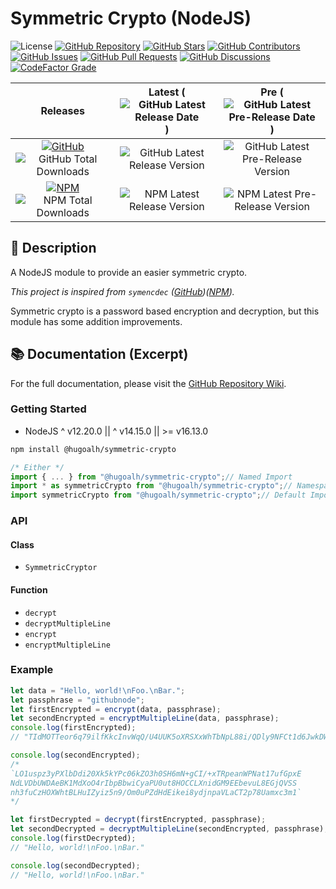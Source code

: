 # Symmetric Crypto (NodeJS)

![License](https://img.shields.io/static/v1?label=License&message=MIT&style=flat-square "License")
[![GitHub Repository](https://img.shields.io/badge/Repository-181717?logo=github&logoColor=ffffff&style=flat-square "GitHub Repository")](https://github.com/hugoalh-studio/symmetric-crypto-nodejs)
[![GitHub Stars](https://img.shields.io/github/stars/hugoalh-studio/symmetric-crypto-nodejs?label=Stars&logo=github&logoColor=ffffff&style=flat-square "GitHub Stars")](https://github.com/hugoalh-studio/symmetric-crypto-nodejs/stargazers)
[![GitHub Contributors](https://img.shields.io/github/contributors/hugoalh-studio/symmetric-crypto-nodejs?label=Contributors&logo=github&logoColor=ffffff&style=flat-square "GitHub Contributors")](https://github.com/hugoalh-studio/symmetric-crypto-nodejs/graphs/contributors)
[![GitHub Issues](https://img.shields.io/github/issues-raw/hugoalh-studio/symmetric-crypto-nodejs?label=Issues&logo=github&logoColor=ffffff&style=flat-square "GitHub Issues")](https://github.com/hugoalh-studio/symmetric-crypto-nodejs/issues)
[![GitHub Pull Requests](https://img.shields.io/github/issues-pr-raw/hugoalh-studio/symmetric-crypto-nodejs?label=Pull%20Requests&logo=github&logoColor=ffffff&style=flat-square "GitHub Pull Requests")](https://github.com/hugoalh-studio/symmetric-crypto-nodejs/pulls)
[![GitHub Discussions](https://img.shields.io/github/discussions/hugoalh-studio/symmetric-crypto-nodejs?label=Discussions&logo=github&logoColor=ffffff&style=flat-square "GitHub Discussions")](https://github.com/hugoalh-studio/symmetric-crypto-nodejs/discussions)
[![CodeFactor Grade](https://img.shields.io/codefactor/grade/github/hugoalh-studio/symmetric-crypto-nodejs?label=Grade&logo=codefactor&logoColor=ffffff&style=flat-square "CodeFactor Grade")](https://www.codefactor.io/repository/github/hugoalh-studio/symmetric-crypto-nodejs)

| **Releases** | **Latest** (![GitHub Latest Release Date](https://img.shields.io/github/release-date/hugoalh-studio/symmetric-crypto-nodejs?label=&style=flat-square "GitHub Latest Release Date")) | **Pre** (![GitHub Latest Pre-Release Date](https://img.shields.io/github/release-date-pre/hugoalh-studio/symmetric-crypto-nodejs?label=&style=flat-square "GitHub Latest Pre-Release Date")) |
|:-:|:-:|:-:|
| [![GitHub](https://img.shields.io/badge/GitHub-181717?logo=github&logoColor=ffffff&style=flat-square "GitHub")](https://github.com/hugoalh-studio/symmetric-crypto-nodejs/releases) ![GitHub Total Downloads](https://img.shields.io/github/downloads/hugoalh-studio/symmetric-crypto-nodejs/total?label=&style=flat-square "GitHub Total Downloads") | ![GitHub Latest Release Version](https://img.shields.io/github/release/hugoalh-studio/symmetric-crypto-nodejs?sort=semver&label=&style=flat-square "GitHub Latest Release Version") | ![GitHub Latest Pre-Release Version](https://img.shields.io/github/release/hugoalh-studio/symmetric-crypto-nodejs?include_prereleases&sort=semver&label=&style=flat-square "GitHub Latest Pre-Release Version") |
| [![NPM](https://img.shields.io/badge/NPM-CB3837?logo=npm&logoColor=ffffff&style=flat-square "NPM")](https://www.npmjs.com/package/@hugoalh/symmetric-crypto) ![NPM Total Downloads](https://img.shields.io/npm/dt/@hugoalh/symmetric-crypto?label=&style=flat-square "NPM Total Downloads") | ![NPM Latest Release Version](https://img.shields.io/npm/v/@hugoalh/symmetric-crypto/latest?label=&style=flat-square "NPM Latest Release Version") | ![NPM Latest Pre-Release Version](https://img.shields.io/npm/v/@hugoalh/symmetric-crypto/pre?label=&style=flat-square "NPM Latest Pre-Release Version") |

## 📝 Description

A NodeJS module to provide an easier symmetric crypto.

*This project is inspired from `symencdec` ([GitHub](https://github.com/nire0510/symencdec))([NPM](https://www.npmjs.com/package/symencdec)).*

Symmetric crypto is a password based encryption and decryption, but this module has some addition improvements.

## 📚 Documentation (Excerpt)

For the full documentation, please visit the [GitHub Repository Wiki](https://github.com/hugoalh-studio/symmetric-crypto-nodejs/wiki).

### Getting Started

- NodeJS ^ v12.20.0 || ^ v14.15.0 || >= v16.13.0

```sh
npm install @hugoalh/symmetric-crypto
```

```js
/* Either */
import { ... } from "@hugoalh/symmetric-crypto";// Named Import
import * as symmetricCrypto from "@hugoalh/symmetric-crypto";// Namespace Import
import symmetricCrypto from "@hugoalh/symmetric-crypto";// Default Import
```

### API

#### Class

- `SymmetricCryptor`

#### Function

- `decrypt`
- `decryptMultipleLine`
- `encrypt`
- `encryptMultipleLine`

### Example

```js
let data = "Hello, world!\nFoo.\nBar.";
let passphrase = "githubnode";
let firstEncrypted = encrypt(data, passphrase);
let secondEncrypted = encryptMultipleLine(data, passphrase);
console.log(firstEncrypted);
// "TIdMOTTeor6q79ilfKkcInvWqQ/U4UUK5oXRSXxWhTbNpL88i/QDly9NFCt1d6JwkDWJ0nkLGKwsWbcA6tM2yg=="

console.log(secondEncrypted);
/*
`LO1uspz3yPXlbDdi20Xk5kYPc06kZO3h0SH6mN+gCI/+xTRpeanWPNat17ufGpxE
NdLVDbUWDAeBK1MdXoO4rIbpBbwiCyaPU0ut8HOCCLXnidGM9EEbevuL8EGjQVSS
nh3fuCzHOXWhtBLHuIZyiz5n9/Om0uPZdHdEikei8ydjnpaVLaCT2p78Uamxc3m1`
*/

let firstDecrypted = decrypt(firstEncrypted, passphrase);
let secondDecrypted = decryptMultipleLine(secondEncrypted, passphrase);
console.log(firstDecrypted);
// "Hello, world!\nFoo.\nBar."

console.log(secondDecrypted);
// "Hello, world!\nFoo.\nBar."
```
